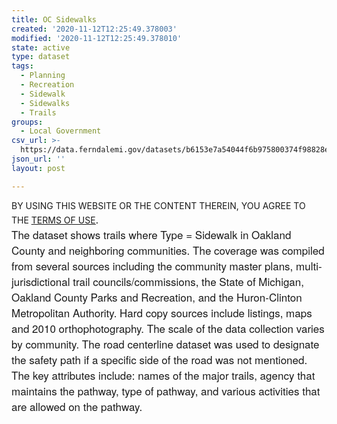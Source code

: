 ```yaml
---
title: OC Sidewalks
created: '2020-11-12T12:25:49.378003'
modified: '2020-11-12T12:25:49.378010'
state: active
type: dataset
tags:
  - Planning
  - Recreation
  - Sidewalk
  - Sidewalks
  - Trails
groups:
  - Local Government
csv_url: >-
  https://data.ferndalemi.gov/datasets/b6153e7a54044f6b975800374f98828e_1.csv?outSR=%7B%22latestWkid%22%3A3857%2C%22wkid%22%3A102100%7D
json_url: ''
layout: post

---
```

BY USING THIS WEBSITE OR THE CONTENT THEREIN, YOU AGREE TO THE <u><a href='https://www.oakgov.com/open-data-terms'>TERMS OF USE</a></u><span style='font-family: &quot;Avenir Next W01&quot;, &quot;Avenir Next W00&quot;, &quot;Avenir Next&quot;, Avenir, &quot;Helvetica Neue&quot;, Helvetica, Arial, sans-serif; font-size: 17px;'>. </span><span style='font-family: &quot;Avenir Next W01&quot;, &quot;Avenir Next W00&quot;, &quot;Avenir Next&quot;, Avenir, &quot;Helvetica Neue&quot;, Helvetica, Arial, sans-serif; font-size: 17px;'><br />The dataset shows trails where Type = Sidewalk in Oakland County and neighboring communities. The coverage was compiled from several sources including the community master plans, multi-jurisdictional trail councils/commissions, the State of Michigan, Oakland County Parks and Recreation, and the Huron-Clinton Metropolitan Authority. Hard copy sources include listings, maps and 2010 orthophotography. The scale of the data collection varies by community. The road centerline dataset was used to designate the safety path if a specific side of the road was not mentioned. The key attributes include: names of the major trails, agency that maintains the pathway, type of pathway, and various activities that are allowed on the pathway.</span>
